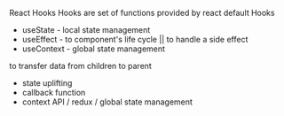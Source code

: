 React Hooks
Hooks are set of functions provided by react
default Hooks
- useState - local state management
- useEffect - to component's life cycle || to handle a side effect
- useContext - global state management

to transfer data from children to parent
- state uplifting
- callback function
- context API / redux / global state management